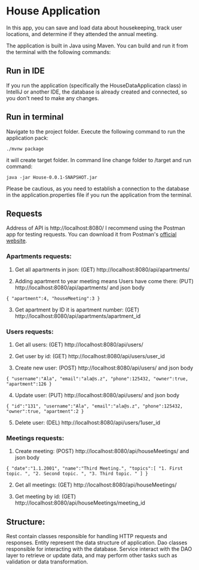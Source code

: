 # House Application

In this app, you can save and load data about housekeeping, track user locations, and determine if they attended the annual meeting.

The application is built in Java using Maven. You can build and run it from the terminal with the following commands:

## Run in IDE
If you run the application (specifically the HouseDataApplication class) in IntelliJ or another IDE, the database is already created and connected, so you don't need to make any changes.
## Run in terminal
Navigate to the project folder.
Execute the following command to run the application pack:

    ./mvnw package

it will create target folder. In command line change folder to /target and run command:
    
    java -jar House-0.0.1-SNAPSHOT.jar

Please be cautious, as you need to establish a connection to the database in the application.properties file if you run the application from the terminal.

## Requests

Address of API is http://localhost:8080/
I recommend using the Postman app for testing requests. You can download it from Postman's [official website](https://www.postman.com/downloads/).

### Apartments requests:

1. Get all apartments in json: (GET) http://localhost:8080/api/apartments/
   
2. Adding apartment to year meeting means Users have come there: (PUT) http://localhost:8080/api/apartments/ and json body

`{
   "apartment":4,
   "houseMeeting":3
}`

3. Get apartment by ID it is apartment number: (GET) http://localhost:8080/api/apartments/apartment_id

### Users requests:
1. Get all users: (GET) http://localhost:8080/api/users/
   
2. Get user by id: (GET) http://localhost:8080/api/users/user_id
   
3. Create new user: (POST) http://localhost:8080/api/users/ and json body

`{
   "username":"Ala",
   "email":"ala@s.z",
   "phone":125432,
   "owner":true,
   "apartment":126
}`

4. Update user: (PUT) http://localhost:8080/api/users/ and json body

`{
   "id":"131",
   "username":"Ala",
   "email":"ala@s.z",
   "phone":125432,
   "owner":true,
   "apartment":2
}`

5. Delete user: (DEL) http://localhost:8080/api/users/1user_id

### Meetings requests:
1. Create meeting: (POST) http://localhost:8080/api/houseMeetings/ and json body

`{
   "date":"1.1.2001",
   "name":"Third Meeting.",
   "topics":[
   "1. First topic. ",
   "2. Second topic. ",
   "3. Third topic. "
   ]
}`

2. Get all meetings: (GET) http://localhost:8080/api/houseMeetings/

3. Get meeting by id: (GET) http://localhost:8080/api/houseMeetings/meeting_id


## Structure:

Rest contain classes responsible for handling HTTP requests and responses.
Entity represent the data structure of application.
Dao classes responsible for interacting with the database.
Service interact with the DAO layer to retrieve or update data, and may perform other tasks such as validation or data transformation.
